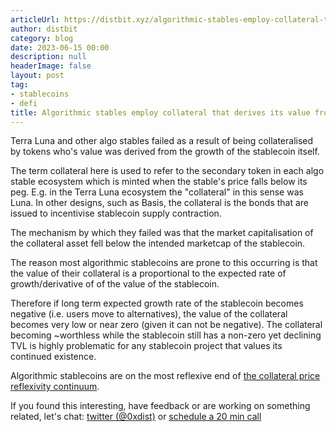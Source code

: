 ```yaml
---
articleUrl: https://distbit.xyz/algorithmic-stables-employ-collateral-that-derives-its-value-from-tvl-growth
author: distbit
category: blog
date: 2023-06-15 00:00
description: null
headerImage: false
layout: post
tag:
- stablecoins
- defi
title: Algorithmic stables employ collateral that derives its value from TVL growth
---
```



 

Terra Luna and other algo stables failed as a result of being collateralised by tokens who's value was derived from the growth of the stablecoin itself.  

The term collateral here is used to refer to the secondary token in each algo stable ecosystem which is minted when the stable's price falls below its peg. E.g. in the Terra Luna ecosystem the "collateral" in this sense was Luna. In other designs, such as Basis, the collateral is the bonds that are issued to incentivise stablecoin supply contraction.  

The mechanism by which they failed was that the market capitalisation of the collateral asset fell below the intended marketcap of the stablecoin.  

The reason most algorithmic stablecoins are prone to this occurring is that the value of their collateral is a proportional to the expected rate of growth/derivative of of the value of the stablecoin.  

Therefore if long term expected growth rate of the stablecoin becomes negative (i.e. users move to alternatives), the value of the collateral becomes very low or near zero (given it can not be negative). The collateral becoming ~worthless while the stablecoin still has a non-zero yet declining TVL is highly problematic for any stablecoin project that values its continued existence.   

Algorithmic stablecoins are on the most reflexive end of [the collateral price reflexivity continuum](/the-collateral-price-reflexivity-continuum).  

If you found this interesting, have feedback or are working on something related, let's chat: [twitter (@0xdist)](https://twitter.com/0xdist) or [schedule a 20 min call](https://cal.com/distbit/20min)